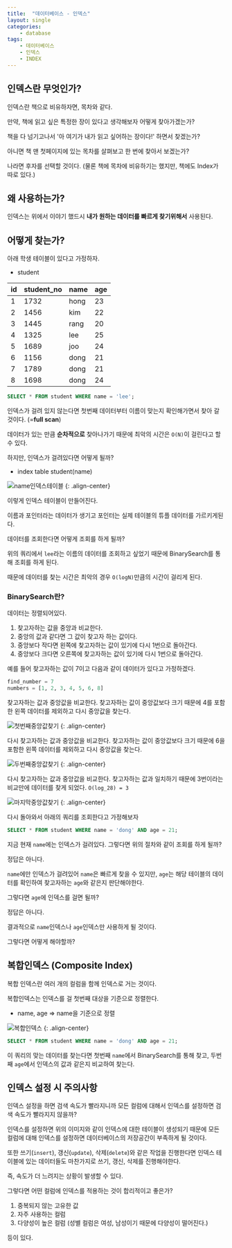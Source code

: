 ```yaml
---
title:  "데이터베이스 - 인덱스"
layout: single
categories:
    - database
tags:
    - 데이터베이스
    - 인덱스
    - INDEX
---
```


## 인덱스란 무엇인가?
인덱스란 책으로 비유하자면, 목차와 같다.

만약, 책에 읽고 싶은 특정한 장이 있다고 생각해보자 어떻게 찾아가겠는가?

책을 다 넘기고나서 '아 여기가 내가 읽고 싶어하는 장이다!' 하면서 찾겠는가?

아니면 책 맨 첫페이지에 있는 목차를 살펴보고 한 번에 찾아서 보겠는가?

나라면 후자를 선택할 것이다. (물론 책에 목차에 비유하기는 했지만, 책에도 Index가 따로 있다.)

## 왜 사용하는가?
인덱스는 위에서 이야기 했드시 **내가 원하는 데이터를 빠르게 찾기위해서** 사용된다.

## 어떻게 찾는가?
아래 학생 테이블이 있다고 가정하자.

- student

|id|student_no|name|age|
|-|-|-|-|
|1|1732|hong|23|
|2|1456|kim|22|
|3|1445|rang|20|
|4|1325|lee|25|
|5|1689|joo|24|
|6|1156|dong|21|
|7|1789|dong|21|
|8|1698|dong|24|


```sql
SELECT * FROM student WHERE name = 'lee';
```

인덱스가 걸려 있지 않는다면 첫번째 데이터부터 이름이 맞는지 확인해가면서 찾아 갈 것이다. (=**full scan**)

데이터가 있는 만큼 **순차적으로** 찾아나가기 때문에 최악의 시간은 `O(N)`이 걸린다고 할 수 있다.

하지만, 인덱스가 걸려있다면 어떻게 될까?

- index table student(name)

![name인덱스테이블](https://github.com/user-attachments/assets/4f8e627f-3528-41e9-b184-d80f1a0e2659)
{: .align-center}

이렇게 인덱스 테이블이 만들어진다.

이름과 포인터라는 데이터가 생기고 포인터는 실제 테이블의 튜플 데이터를 가르키게된다.

데이터를 조회한다면 어떻게 조회를 하게 될까?

위의 쿼리에서 `lee`라는 이름의 데이터를 조회하고 싶었기 때문에 BinarySearch를 통해 조회를 하게 된다.

때문에 데이터를 찾는 시간은 최악의 경우 `O(logN)`만큼의 시간이 걸리게 된다.

### BinarySearch란?
데이터는 정렬되어있다.

1. 찾고자하는 값을 중앙과 비교한다.
2. 중앙의 값과 같다면 그 값이 찾고자 하는 값이다.
3. 중앙보다 작다면 왼쪽에 찾고자하는 값이 있기에 다시 1번으로 돌아간다.
4. 중앙보다 크다면 오른쪽에 찾고자하는 값이 있기에 다시 1번으로 돌아간다.

예를 들어 찾고자하는 값이 7이고 다음과 같이 데이터가 있다고 가정하겠다.

```python
find_number = 7
numbers = [1, 2, 3, 4, 5, 6, 8]
```

찾고자하는 값과 중앙값을 비교한다. 찾고자하는 값이 중앙값보다 크기 때문에 4를 포함한 왼쪽 데이터를 제외하고 다시 중앙값을 찾는다.

![첫번째중앙값찾기](https://github.com/user-attachments/assets/0b0c6145-ca2e-417a-8d3c-62d4685e1832)
{: .align-center}

다시 찾고자하는 값과 중앙값을 비교한다. 찾고자하는 값이 중앙값보다 크기 때문에 6을 포함한 왼쪽 데이터를 제외하고 다시 중앙값을 찾는다.

![두번째중앙값찾기](https://github.com/user-attachments/assets/6374fe4e-e8c2-4a4e-97b0-da3bb8558827)
{: .align-center}

다시 찾고자하는 값과 중앙값을 비교한다. 찾고자하는 값과 일치하기 때문에 3번이라는 비교만에 데이터를 찾게 되었다. `O(log_28) = 3`

![마지막중앙값찾기](https://github.com/user-attachments/assets/a6f64b5e-fcf9-403c-b91e-c40c8b76624c)
{: .align-center}

다시 돌아와서 아래의 쿼리를 조회한다고 가정해보자

```sql
SELECT * FROM student WHERE name = 'dong' AND age = 21;
```

지금 현재 `name`에는 인덱스가 걸려있다. 그렇다면 위의 절차와 같이 조회를 하게 될까?

정답은 아니다.

`name`에만 인덱스가 걸려있어 `name`은 빠르게 찾을 수 있지만, `age`는 해당 테이블의 데이터를 확인하여 찾고자하는 `age`와 같은지 판단해야한다.

그렇다면 `age`에 인덱스를 걸면 될까?

정답은 아니다.

결과적으로 `name`인덱스나 `age`인덱스만 사용하게 될 것이다.

그렇다면 어떻게 해야할까?

## 복합인덱스 (Composite Index)
복합 인덱스란 여러 개의 컬럼을 함께 인덱스로 거는 것이다.

복합인덱스는 인덱스를 걸 첫번째 대상을 기준으로 정렬한다.

- name, age => name을 기준으로 정렬

![복합인덱스](https://github.com/user-attachments/assets/05b60919-b657-4927-84f5-bd9645e74b9f)
{: .align-center}

```sql
SELECT * FROM student WHERE name = 'dong' AND age = 21;
```

이 쿼리의 맞는 데이터를 찾는다면 첫번째 `name`에서 BinarySearch를 통해 찾고, 두번째 `age`에서 인덱스의 값과 같은지 비교하여 찾는다.

## 인덱스 설정 시 주의사항
인덱스 설정을 하면 검색 속도가 빨라지니까 모든 컬럼에 대해서 인덱스를 설정하면 검색 속도가 빨라지지 않을까?

인덱스를 설정하면 위의 이미지와 같이 인덱스에 대한 테이블이 생성되기 때문에 모든 컬럼에 대해 인덱스를 설정하면 데이터베이스의 저장공간이 부족하게 될 것이다.

또한 쓰기(`insert`), 갱신(`update`), 삭제(`delete`)와 같은 작업을 진행한다면 인덱스 테이블에 있는 데이터들도 마찬가지로 쓰기, 갱신, 삭제를 진행해야한다. 

즉, 속도가 더 느려지는 상황이 발생할 수 있다.

그렇다면 어떤 컬럼에 인덱스를 적용하는 것이 합리적이고 좋은가?

1. 중복되지 않는 고유한 값
2. 자주 사용하는 컬럼
3. 다양성이 높은 컬럼 (성별 컬럼은 여성, 남성이기 때문에 다양성이 떨어진다.)

등이 있다.

